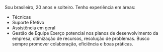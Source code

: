 Sou brasileiro, 20 anos e solteiro.
Tenho experiência em áreas:
- Técnicas
- Suporte Efetivo
- Assistência em geral
- Gestão de Equipe
Exerço potencial nos planos de desenvolvimento da empresa, otimização de recursos, resolução de problemas.
Busco sempre promover colaboração, eficiência e boas práticas.

<!---
RafaelGFavero/RafaelGFavero is a ✨ special ✨ repository because its `README.md` (this file) appears on your GitHub profile.
You can click the Preview link to take a look at your changes.
--->
